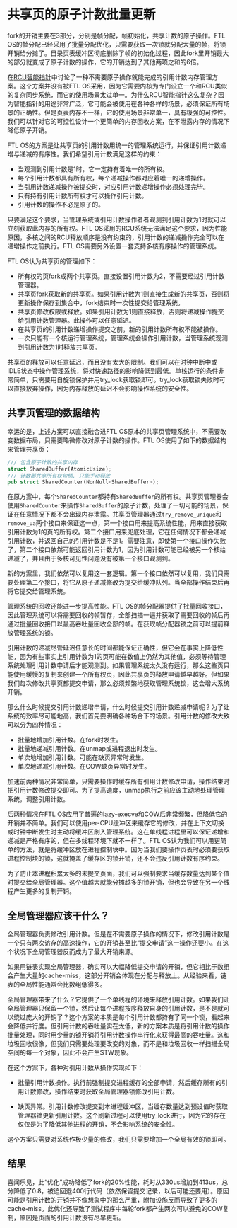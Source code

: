 # 共享页的原子计数批量更新

fork的开销主要在3部分，分别是帧分配，帧初始化，共享计数的原子操作。FTL OS的帧分配已经采用了批量分配优化，只需要获取一次锁就分配大量的帧，将锁开销给分摊了。目录页表缓冲区彻底删除了帧的初始化过程，因此fork里开销最大的部分就变成了原子计数的操作，它的开销达到了其他两项之和的6倍。

在[RCU智能指针](./内存管理-RCU智能指针)中讨论了一种不需要原子操作就能完成的引用计数内存管理方案。这个方案并没有被FTL OS采用，因为它需要内核为专门设立一个和RCU类似的复杂同步系统，而它的使用场景太过单一。为什么RCU智能指针这么复杂？因为智能指针的用途非常广泛，它可能会被使用在各种各样的场景，必须保证所有场景的正确性。但是页表内存不一样，它的使用场景非常单一，具有极强的可控性。我们可以针对它的可控性设计一个更简单的内存回收方案，在不泄露内存的情况下降低原子开销。

FTL OS的方案是让共享页的引用计数用统一的管理系统运行，并保证引用计数递增与递减的有序性。我们希望引用计数满足这样的约束：

* 当观测到引用计数是1时，它一定持有着唯一的所有权。
* 每个引用计数都具有所有权，每个递减操作都对应着唯一的递增操作。
* 当引用计数递减操作被提交时，对应引用计数递增操作必须处理完毕。
* 只有持有引用计数所有权才可以操作引用计数。
* 引用计数的操作不必是原子的。

只要满足这个要求，当管理系统或引用计数操作者者观测到引用计数为1时就可以立刻获取此内存的所有权。FTL OS采用的RCU系统无法满足这个要求，因为性能原因，多核之间的RCU释放顺序是没有约束的，引用计数的递减操作完全可以在递增操作之前执行。FTL OS需要另外设置一套支持多核有序操作的管理系统。

FTL OS认为共享页的管理如下：

* 所有权的页fork成两个共享页。直接设置引用计数为2，不需要经过引用计数管理器。
* 共享页fork获取新的共享页。如果引用计数为1则直接生成新的共享页，否则将更新操作保存到集合中，fork结束时一次性提交给管理系统。
* 共享页修改权限或释放。如果引用计数为1则直接释放，否则将递减操作提交给引用计数管理器。此操作可以任意延迟。
* 在共享页的引用计数递增操作提交之前，新的引用计数所有权不能被操作。
* 一次只能有一个核运行管理系统，管理系统会操作引用计数，当管理系统观测到引用计数为1时释放共享页。

共享页的释放可以任意延迟，而且没有太大的限制。我们可以在时钟中断中或IDLE状态中操作管理系统，将对快速路径的影响降低到最低。单核运行的条件非常简单，只需要用自旋锁保护并用try_lock获取锁即可。try_lock获取锁失败时可以直接放弃操作，因为内存释放的延迟不会影响操作系统的安全性。

## 共享页管理的数据结构

幸运的是，上述方案可以直接融合进FTL OS原本的共享页管理系统中，不需要改变数据布局，只需要略微修改对原子计数的操作。FTL OS使用了如下的数据结构来管理共享页：

```rust
/// 包含原子计数的共享内存
struct SharedBuffer(AtomicUsize);
/// 计数器共享所有权句柄, 只能手动释放
pub struct SharedCounter(NonNull<SharedBuffer>);
```

在原方案中，每个`SharedCounter`都持有`SharedBuffer`的所有权。共享页管理器会使用`SharedCounter`来操作`SharedBuffer`的原子计数，处理了一切可能的场景，保证在任意情况下都不会出现内存泄露。共享页管理器通过`try_remove_unique`和`remove_ua`两个接口来保证这一点，第一个接口用来提高系统性能，用来直接获取引用计数为1的页的所有权。第二个接口用来兜底处理，它在任何情况下都会递减引用计数，并返回自己的引用计数是不是1。需要注意，即使第一个接口操作失败了，第二个接口依然可能返回引用计数为1，因为引用计数可能已经被另一个核给递减了，并且由于多核可见性问题没有被第一个接口观测到。

新的方案里，我们依然可以复用这一套逻辑。第一个接口依然可以复用，我们只需要处理第二个接口，将它从原子递减修改为提交给缓冲队列。当全部操作结束后再将它提交给管理系统。

管理系统的回收还能进一步提高性能。FTL OS的帧分配器提供了批量回收接口，因此管理系统可以将需要回收的帧暂存，全部扫描一遍并获取了需要回收的帧后再通过批量回收接口以最高吞吐量回收全部的帧。在获取帧分配器锁之前可以提前释放管理系统的锁。

引用计数的递减尽管延迟任意长的时间都能保证正确性，但它会在事实上降低性能，因为有些事实上引用计数为1的页可能在数值上仍然为其他值，必须等待管理系统处理引用计数申请后才能观测到。如果管理系统太久没有运行，那么这些页只能使用缓慢的复制来创建一个所有权页，因此共享页的释放申请越早越好。但如果我们每次修改共享页都提交申请，那么必须频繁地获取管理系统锁，这会增大系统开销。

那么什么时候提交引用计数递增申请，什么时候提交引用计数递减申请呢？为了让系统的效率尽可能地高，我们首先要明确各种场合下的场景。引用计数的修改大致可以分为四种情况：

* 批量地增加引用计数。在fork时发生。
* 批量地递减引用计数。在unmap或进程退出时发生。
* 单次地增加引用计数。可能在缺页异常时发生。
* 单次地递减引用计数。在COW缺页异常时发生。

加速前两种情况非常简单，只需要操作时缓存所有引用计数修改申请，操作结束时把引用计数修改提交即可。为了提高速度，unmap执行之前应该主动地处理管理系统，调整引用计数。

后两种情况在FTL OS应用了普遍的lazy-execve和COW后非常频繁，但降低它的开销并不简单。我们可以使用per-CPU缓冲区来缓存它的修改，并在上下文切换或时钟中断发生时主动将缓冲区刷入管理系统。这在单线程进程里可以保证递增和递减是严格有序的，但在多线程环境下就不一样了。FTL OS认为我们可以用更简单的方法，就是将缓冲区放在进程控制块中。因为当我们要操作页表时必须要获取进程控制块的锁，这就掩盖了缓存区的锁开销，还不会违反引用计数有序约束。

为了防止本进程积累太多的未提交页面，我们可以强制要求当缓存数量达到某个值时提交给全局管理器。这个值越大就能分摊越多的锁开销，但也会导致在另一个线程产生更多的复制开销。

## 全局管理器应该干什么？

全局管理器负责修改引用计数。但是在不需要原子操作的情况下，修改引用计数是一个只有两次访存的高速操作，它的开销甚至比“提交申请”这一操作还要小。在这个状况下全局管理器反而成为了最大开销来源。

如果用链表实现全局管理器，确实可以大幅降低提交申请的开销，但它相比于数组会产生大量的cache-miss，这部分开销会体现在分配与释放上。从经验来看，链表的全局性能通常会比数组低得多。

全局管理器带来了什么？它提供了一个单线程的环境来释放引用计数。如果我们让全局管理器只保留一个锁，然后让每个进程按序释放自身的引用计数，是不是就可以绕过庞大的开销了？这个方案的本质是每个引用计数都持有了同一个锁，看起来会降低并行度。但引用计数的吞吐量实在太低，新的方案本质是将引用计数的操作批量处理，同时用少量的锁开销将引用计数操作串行化来获得最高的吞吐量。这和垃圾回收很像，但我们只需要处理要改变的对象，而不是和垃圾回收一样扫描全局空间的每一个对象，因此不会产生STW现象。

在这个方案下，各种对引用计数从操作实现如下：

* 批量引用计数操作。执行前强制提交进程缓存的全部申请，然后缓存所有的引用计数修改，操作结束时获取全局管理器锁修改引用计数。

* 缺页异常。引用计数修改提交到本进程缓冲区，当缓存数量达到预设值时获取管理器锁更新引用计数。这个刷新过程可以使用try_lock进行，因为它的存在仅仅是为了降低其他进程的开销，不会影响系统的安全性。

这个方案只需要对系统作极少量的修改，我们只需要增加一个全局有效的锁即可。

## 结果

喜闻乐见，此“优化”成功降低了fork的20%性能，耗时从330us增加到413us，总分降低了0.8，被迫回退400行代码（依然保留提交记录，以后可能还要用）。原因可能是引用计数的开销并不像想象中的那么严重，附加设施反而导致了更多的cache-miss。此优化还导致了测试程序中每轮fork都产生两次可以避免的COW复制，原因是页面的引用计数没有尽早更新。